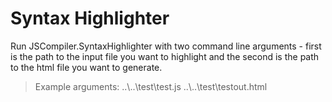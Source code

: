 # Syntax Highlighter

Run JSCompiler.SyntaxHighlighter with two command line arguments - first is the path to the input file you want to highlight and the second is the path to the html file you want to generate.

> Example arguments: ..\\..\\test\\test.js ..\\..\\test\\testout.html 